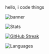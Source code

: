 hello, i code things

![banner](https://user-images.githubusercontent.com/69555173/170806906-8b665f3f-dce2-4725-8dc2-837c3b4c74fa.png)

![Stats](https://github-readme-stats.vercel.app/api?username=lukeg007&show_icons=true&count_private=true&hide_title=true&theme=jolly&hide_border=true#center)

[![GitHub Streak](https://github-readme-streak-stats.herokuapp.com?user=LukeG007&theme=jolly&hide_border=true&)](https://git.io/streak-stats)

![Languages](https://github-readme-stats.vercel.app/api/top-langs/?username=lukeg007&layout=compact&langs_count=10&theme=jolly&hide_border=true&hide_title=true)
